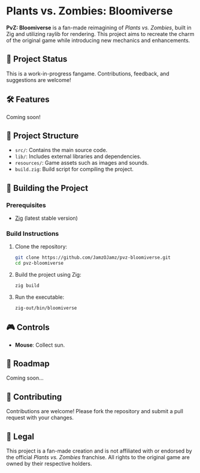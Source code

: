 # Plants vs. Zombies: Bloomiverse

**PvZ: Bloomiverse** is a fan-made reimagining of _Plants vs. Zombies_, built in Zig and utilizing raylib for rendering. This project aims to recreate the charm of the original game while introducing new mechanics and enhancements.

## 🚧 Project Status

This is a work-in-progress fangame. Contributions, feedback, and suggestions are welcome!

## 🛠️ Features

Coming soon!

## 📁 Project Structure

- `src/`: Contains the main source code.
- `lib/`: Includes external libraries and dependencies.
- `resources/`: Game assets such as images and sounds.
- `build.zig`: Build script for compiling the project.

## 🧱 Building the Project

### Prerequisites

- [Zig](https://ziglang.org/) (latest stable version)

### Build Instructions

1. Clone the repository:

   ```bash
   git clone https://github.com/JamzOJamz/pvz-bloomiverse.git
   cd pvz-bloomiverse
   ```

2. Build the project using Zig:

   ```bash
   zig build
   ```

3. Run the executable:

   ```bash
   zig-out/bin/bloomiverse
   ```

## 🎮 Controls

- **Mouse**: Collect sun.

## 📌 Roadmap

Coming soon...

## 🤝 Contributing

Contributions are welcome! Please fork the repository and submit a pull request with your changes.

## 📄 Legal

This project is a fan-made creation and is not affiliated with or endorsed by the official _Plants vs. Zombies_ franchise. All rights to the original game are owned by their respective holders.
